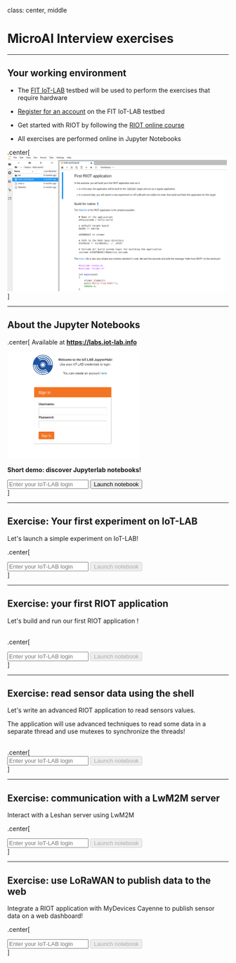 class: center, middle

# MicroAI Interview exercises

---

## Your working environment

- The [FIT IoT-LAB](https://www.iot-lab.info) testbed will be used to perform
  the exercises that require hardware

- [Register for an account](https://www.iot-lab.info/testbed/signup) on the FIT IoT-LAB testbed

- Get started with RIOT by following the [RIOT online course](https://riot-os.github.io/riot-course/slides/02-getting-started)

- All exercises are performed online in Jupyter Notebooks

.center[
    <img src="images/jupyter.png" alt="" style="width:500px;"/>
]

---

## About the Jupyter Notebooks

.center[
Available at **https://labs.iot-lab.info**


<img src="images/iotlab-jupyterhub.png" alt="" style="width:300px;"/>

**Short demo: discover Jupyterlab notebooks!**
<form class=notebook>
    <input class=login id="login_start" type="text" oninput="check_login('login_start', 'launcher_start')" placeholder="Enter your IoT-LAB login">
    <input class=launcher id="launcher_start" type="button" value="Launch notebook" onclick="open_notebook('login_start', 'start.ipynb')">
</form>
]

---

## Exercise: Your first experiment on IoT-LAB

Let's launch a simple experiment on IoT-LAB!

.center[
<form class=notebook>
    <input class=login id="login_experiment" type="text" oninput="check_login('login_experiment', 'launcher_experiment')" placeholder="Enter your IoT-LAB login">
    <input class=launcher id="launcher_experiment" type="button" value="Launch notebook" onclick="open_notebook('login_experiment', 'first-experiment/first-experiment.ipynb')" disabled>
</form>
]

---

## Exercise: your first RIOT application

Let's build and run our first RIOT application !<br><br>

.center[
<form class=notebook>
    <input class=login id="login_hello" type="text" oninput="check_login('login_hello', 'launcher_hello')" placeholder="Enter your IoT-LAB login">
    <input class=launcher id="launcher_hello" type="button" value="Launch notebook" onclick="open_notebook('login_hello', 'riot/basics/hello-world/hello-world.ipynb')" disabled>
</form>
]

---

## Exercise: read sensor data using the shell

Let's write an advanced RIOT application to read sensors values.
<br>

The application will use advanced techniques to read some data in a separate thread and use mutexes to synchronize the threads!

<br>
.center[
<form class=notebook>
    <input class=login id="login_sensors" type="text" oninput="check_login('login_sensors', 'launcher_sensors')" placeholder="Enter your IoT-LAB login">
    <input class=launcher id="launcher_sensors" type="button" value="Launch notebook" onclick="open_notebook('login_sensors', 'riot/basics/sensors/sensors.ipynb')" disabled>
</form>
]

---

## Exercise: communication with a LwM2M server

Interact with a Leshan server using LwM2M

.center[
<form class=notebook>
    <input class=login id="login_lwm2m" type="text" oninput="check_login('login_lwm2m', 'launcher_lwm2m')" placeholder="Enter your IoT-LAB login">
    <input class=launcher id="launcher_lwm2m" type="button" value="Launch notebook" onclick="open_notebook('login_lwm2m', 'riot/networking/lwm2m/lwm2m.ipynb')" disabled>
</form>
]

---

## Exercise: use LoRaWAN to publish data to the web

Integrate a RIOT application with MyDevices Cayenne to publish sensor data on a web dashboard!

.center[
<form class=notebook>
    <input class=login id="login_ttn_cayenne_lpp" type="text" oninput="check_login('login_ttn_cayenne_lpp', 'launcher_ttn_cayenne_lpp')" placeholder="Enter your IoT-LAB login">
    <input class=launcher id="launcher_ttn_cayenne_lpp" type="button" value="Launch notebook" onclick="open_notebook('login_ttn_cayenne_lpp', 'riot/lorawan/ttn-cayenne-lpp/ttn-cayenne-lpp.ipynb')" disabled>
</form>
]
